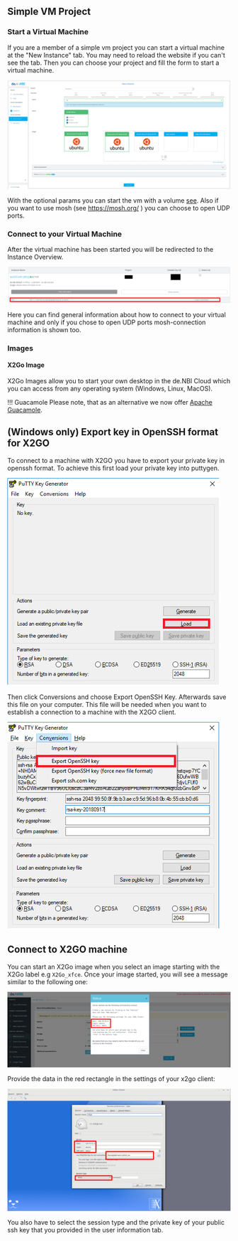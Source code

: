 ## Simple VM Project

### Start a Virtual Machine
If you are a member of a simple vm project you can start a virtual machine at the "New Instance" tab.
You may need to reload the website if you can't see the tab.
Then you can choose your project and fill the form to start a virtual machine.

![start_vm](../portal/img/start_vm.png)

With the optional params you can start the vm with a volume [see](../volumes#create-volume).
Also if you want to use mosh (see https://mosh.org/ ) you can choose to open UDP ports.

### Connect to your Virtual Machine
After the virtual machine has been started you will be redirected to the Instance Overview.

![show_info](../portal/img/show_info.png)

Here you can find general information about how to connect to your virtual machine and only if you chose to open UDP ports mosh-connection information is shown too.



### Images

#### X2Go Image

X2Go Images allow you to start your own desktop in the de.NBI Cloud which you can access from
any operating system (Windows, Linux, MacOS).

!!! Guacamole
    Please note, that as an alternative we now offer [Apache Guacamole](customization.md#apache-guacamole).

## (Windows only) Export key in OpenSSH format for X2GO

To connect to a machine with X2GO you have to export your private key in openssh format. To achieve this first load your private key into puttygen.

![X2Go Client](../portal/img/putty_private.png)

Then click Conversions and choose Export OpenSSH Key. Afterwards save this file on your computer. This file will be needed when you want to establish a connection to a machine with the X2GO client.

![SSH_export](../portal/img/putty_export.png)

## Connect to X2GO machine

You can start an X2Go image when you select an image starting with the X2Go label e.g `X2Go_xfce`.
Once your image started, you will see a message similar to the following one:

![X2Go Command](../portal/img/x2go_command.png)

Provide the data in the red rectangle in the settings of your x2go client:

![X2Go Client](../portal/img/x2go_client.png)

You also have to select the session type and the private key of your public ssh key that you provided in the user information tab.
